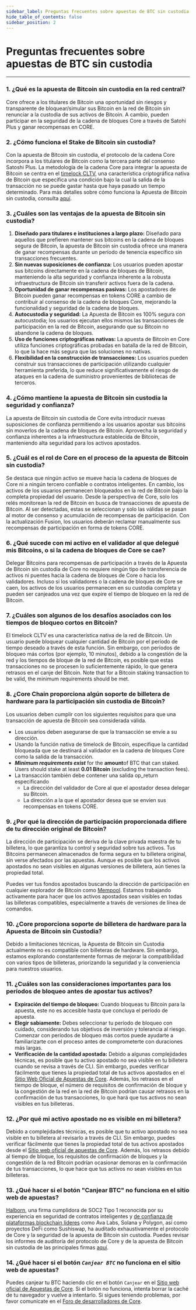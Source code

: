 ```yaml
---
sidebar_label: Preguntas frecuentes sobre apuestas de BTC sin custodia
hide_table_of_contents: false
sidebar_position: 2
---
```


# Preguntas frecuentes sobre apuestas de BTC sin custodia

---

### 1\. ¿Qué es la apuesta de Bitcoin sin custodia en la red central?

Core ofrece a los titulares de Bitcoin una oportunidad sin riesgos y transparente de bloquear/simular sus Bitcoin en la red de Bitcoin sin renunciar a la custodia de sus activos de Bitcoin. A cambio, pueden participar en la seguridad de la cadena de bloques Core a través de Satohi Plus y ganar recompensas en CORE.

### 2\. ¿Cómo funciona el Stake de Bitcoin sin custodia?

Con la apuesta de Bitcoin sin custodia, el protocolo de la cadena Core incorpora a los titulares de Bitcoin como la tercera parte del consenso Satoshi Plus. La metodología de la cadena Core para integrar la apuesta de Bitcoin se centra en el [timelock CLTV](https://en.bitcoin.it/wiki/Timelock#CheckLockTimeVerify), una característica criptográfica nativa de Bitcoin que especifica una condición bajo la cual la salida de la transacción no se puede gastar hasta que haya pasado un tiempo determinado. Para más detalles sobre cómo funciona la Apuesta de Bitcoin sin custodia, consulta [aquí](https://docs.google.com/document/d/1DfhLwMfANGYhcJe4UiyRJxpw1FvFX6k-QQK4cMYYOls/edit?tab=t.0#heading=h.1i3v4ioboaxe).

### 3\. ¿Cuáles son las ventajas de la apuesta de Bitcoin sin custodia?

1. **Diseñado para titulares e instituciones a largo plazo:** Diseñado para aquellos que prefieren mantener sus bitcoins en la cadena de bloques segura de Bitcoin, la apuesta de Bitcoin sin custodia ofrece una manera de ganar recompensas durante un período de tenencia específico sin transacciones frecuentes.
2. **Sin nuevas suposiciones de confianza:** Los usuarios pueden apostar sus bitcoins directamente en la cadena de bloques de Bitcoin, manteniendo la alta seguridad y confianza inherente a la robusta infraestructura de Bitcoin sin transferir activos fuera de la cadena.
3. **Oportunidad de ganar recompensas pasivas:** Los apostadores de Bitcoin pueden ganar recompensas en tokens CORE a cambio de contribuir al consenso de la cadena de bloques Core, mejorando la funcionalidad y seguridad de la cadena de bloques.
4. **Autocustodia y seguridad:** La Apuesta de Bitcoin es 100% segura con autocustodia; los usuarios ejecutan ellos mismos las transacciones de participación en la red de Bitcoin, asegurando que su Bitcoin no abandone la cadena de bloques.
5. **Uso de funciones criptográficas nativas:** La apuesta de Bitcoin en Core utiliza funciones criptográficas probadas en batalla de la red de Bitcoin, lo que la hace más segura que las soluciones no nativas.
6. **Flexibilidad en la construcción de transacciones:** Los usuarios pueden construir sus transacciones de participación utilizando cualquier herramienta preferida, lo que reduce significativamente el riesgo de ataques en la cadena de suministro provenientes de bibliotecas de terceros.

### 4\. ¿Cómo mantiene la apuesta de Bitcoin sin custodia la seguridad y confianza?

La apuesta de Bitcoin sin custodia de Core evita introducir nuevas suposiciones de confianza permitiendo a los usuarios apostar sus bitcoins sin moverlos de la cadena de bloques de Bitcoin. Aprovecha la seguridad y confianza inherentes a la infraestructura establecida de Bitcoin, manteniendo alta seguridad para los activos apostados.

### 5\. ¿Cuál es el rol de Core en el proceso de la apuesta de Bitcoin sin custodia?

Se destaca que ningún activo se mueve hacia la cadena de bloques de Core ni a ningún tercero confiable o contratos inteligentes. En cambio, los activos de los usuarios permanecen bloqueados en la red de Bitcoin bajo la completa propiedad del usuario. Desde la perspectiva de Core, solo los relés monitorean la red de Bitcoin en busca de transacciones de apuesta de Bitcoin. Al ser detectadas, estas se seleccionan y solo las válidas se pasan al motor de consenso y acumulación de recompensas de participación. Con la actualización Fusion, los usuarios deberán reclamar manualmente sus recompensas de participación en forma de tokens CORE.

### 6\. ¿Qué sucede con mi activo en el validador al que delegué mis Bitcoins, o si la cadena de bloques de Core se cae?

Delegar Bitcoins para recompensas de participación a través de la Apuesta de Bitcoin sin custodia de Core no requiere ningún tipo de transferencia de activos ni puentes hacia la cadena de bloques de Core o hacia los validadores. Incluso si los validadores o la cadena de bloques de Core se caen, los activos de los usuarios permanecen en su custodia completa y pueden ser canjeados una vez que expire el tiempo de bloqueo en la red de Bitcoin.

### 7\. ¿Cuáles son algunos de los desafíos asociados con los tiempos de bloqueo cortos en Bitcoin?

El timelock CLTV es una característica nativa de la red de Bitcoin. Un usuario puede bloquear cualquier cantidad de Bitcoin por el período de tiempo deseado a través de esta función. Sin embargo, con períodos de bloqueo más cortos (por ejemplo, 10 minutos), debido a la congestión de la red y los tiempos de bloque de la red de Bitcoin, es posible que estas transacciones no se procesen lo suficientemente rápido, lo que genera retrasos en el canje del Bitcoin. Note that for a Bitcoin staking transaction to be valid, the minimum requirements should be met.

### 8\. ¿Core Chain proporciona algún soporte de billetera de hardware para la participación sin custodia de Bitcoin?

Los usuarios deben cumplir con los siguientes requisitos para que una transacción de apuesta de Bitcoin sea considerada válida.

- Los usuarios deben asegurarse de que la transacción se envíe a su dirección.
- Usando la función nativa de timelock de Bitcoin, especifique la cantidad bloqueada que se destinará al validador en la cadena de bloques Core como la salida de la transacción.
- **_Minimum requirements exist_** for the **amount**of BTC that can staked. Users should stake at least **0.01 Bitcoin** (excluding the transaction fees).
- La transacción también debe contener una salida op\_return especificando
  - La dirección del validador de Core al que el apostador desea delegar su Bitcoin.
  - La dirección a la que el apostador desea que se envíen sus recompensas en tokens CORE.

### 9\. ¿Por qué la dirección de participación proporcionada difiere de tu dirección original de Bitcoin?

La dirección de participación se deriva de la clave privada maestra de tu billetera, lo que garantiza tu control y seguridad sobre tus activos. Tus Bitcoins permanecen almacenados de forma segura en tu billetera original, sin verse afectados por las apuestas. Aunque es posible que los activos apostados no sean visibles en algunas versiones de billetera, aún tienes la propiedad total.

Puedes ver tus fondos apostados buscando la dirección de participación en cualquier explorador de Bitcoin como [Mempool](https://mempool.space/). Estamos trabajando activamente para hacer que los activos apostados sean visibles en todas las billeteras compatibles, especialmente a través de versiones de línea de comandos.

### 10\. ¿Core proporciona soporte de billetera de hardware para la Apuesta de Bitcoin sin Custodia?

Debido a limitaciones técnicas, la Apuesta de Bitcoin sin Custodia actualmente no es compatible con billeteras de hardware. Sin embargo, estamos explorando constantemente formas de mejorar la compatibilidad con varios tipos de billeteras, priorizando la seguridad y la conveniencia para nuestros usuarios.

### 11\. ¿Cuáles son las consideraciones importantes para los períodos de bloqueo antes de apostar tus activos?

- **Expiración del tiempo de bloqueo:** Cuando bloqueas tu Bitcoin para la apuesta, este no es accesible hasta que concluya el período de apuesta.
- **Elegir sabiamente:** Debes seleccionar tu período de bloqueo con cuidado, considerando tus objetivos de inversión y tolerancia al riesgo. Comenzar con períodos de bloqueo más cortos puede ayudarte a familiarizarte con el proceso antes de comprometerte con duraciones más largas.
- **Verificación de la cantidad apostada:** Debido a algunas complejidades técnicas, es posible que tu activo apostado no sea visible en tu billetera cuando se revisa a través de CLI. Sin embargo, puedes verificar fácilmente que tienes la propiedad total de tus activos apostados en el [Sitio Web Oficial de Apuestas de Core](https://stake.coredao.org/). Además, los retrasos en el tiempo de bloque, el número de requisitos de confirmación de bloque y la congestión de la red en la red de Bitcoin podrían causar retrasos en la confirmación de tus transacciones, lo que hará que tus activos no sean visibles en tus billeteras.

### 12\. ¿Por qué mi activo apostado no es visible en mi billetera?

Debido a complejidades técnicas, es posible que tu activo apostado no sea visible en tu billetera al revisarlo a través de CLI. Sin embargo, puedes verificar fácilmente que tienes la propiedad total de tus activos apostados desde el [Sitio web oficial de apuestas de Core](https://stake.coredao.org/). Además, los retrasos debido al tiempo de bloque, los requisitos de confirmación de bloques y la congestión de la red Bitcoin podrían ocasionar demoras en la confirmación de tus transacciones, lo que hace que tus activos no sean visibles en tus billeteras.

### 13\. ¿Qué hacer si el botón "Canjear BTC" no funciona en el sitio web de apuestas?

[Halborn](https://www.halborn.com/), una firma cumplidora de SOC2 Tipo 1 reconocida por su experiencia en seguridad de contratos inteligentes y [de confianza de plataformas blockchain líderes](https://www.halborn.com/about/who-trusts-us) como Ava Labs, Solana y Polygon, así como proyectos DeFi como Sushiswap, ha auditado exhaustivamente el protocolo de Core y la seguridad de la apuesta de Bitcoin sin custodia. Puedes revisar los informes de auditoría del protocolo de Core y de la apuesta de Bitcoin sin custodia de las principales firmas [aquí](https://docs.coredao.org/docs/Learn/audit).

### 14\. ¿Qué hacer si el botón _`Canjear BTC`_ no funciona en el sitio web de apuestas?

Puedes canjear tu BTC haciendo clic en el botón `Canjear` en el [Sitio web oficial de Apuestas de Core](https://stake.coredao.org/). Si el botón no funciona, intenta borrar la caché de tu navegador y vuelve a intentarlo. Si sigues teniendo problemas, por favor comunícate en el [Foro de desarrolladores de Core](https://forum.coredao.org/).
